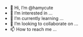 - 👋 Hi, I’m @hamycute
- 👀 I’m interested in ...
- 🌱 I’m currently learning ...
- 💞️ I’m looking to collaborate on ...
- 📫 How to reach me ...

<!---
hamycute/hamycute is a ✨ special ✨ repository because its `README.md` (this file) appears on your GitHub profile.
You can click the Preview link to take a look at your changes.
--->
